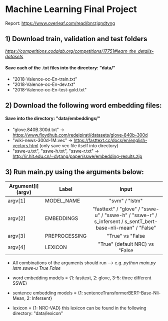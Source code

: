 # Machine Learning Final Project

Report: https://www.overleaf.com/read/bnrzjqndtvng

## 1) Download train, validation and test folders
*https://competitions.codalab.org/competitions/17751#learn_the_details-datasets* 
#### Save each of the .txt files into the directory: "data/"
* "2018-Valence-oc-En-train.txt"    
* "2018-Valence-oc-En-dev.txt"       
* "2018-Valence-oc-En-test-gold.txt"

## 2) Download the following word embedding files:
#### Save into the directory: "data/embeddings/"
* "glove.840B.300d.txt" -> https://www.floydhub.com/redeipirati/datasets/glove-840b-300d
* "wiki-news-300d-1M.vec" -> https://fasttext.cc/docs/en/english-vectors.html (only save vec file itself into directory)
* "sswe-u.txt", "sswe-h.txt", "sswe-r.txt" -> http://ir.hit.edu.cn/~dytang/paper/sswe/embedding-results.zip


## 3) Run main.py using the arguments below:

| Argument[i] (argv)       | Label           |Input           | 
| ------------- |------------- |:-------------:| 
| argv[1] | MODEL_NAME           |"svm" / "lstm"                   |  
| argv[2] | EMBEDDINGS           |"fasttext" / "glove" / "sswe-u" / "sswe-h" / "sswe-r" / s_infersent / s_sentT_bert-base-nli-mean" / "False"    |  
| argv[3] | PREPROCESSING           |"True" vs "False| 
| argv[4] | LEXICON           |"True" (default NRC) vs "False| 


* All combinations of the arguments should run  --> e.g. *python main.py lstm sswe-u True False*

* word embedding models = {1: fasttext, 2: glove, 3-5: three different SSWE}
* sentence embedding models = {1: sentenceTransformerBERT-Base-Nli-Mean, 2: Infersent}
* lexicon = {1: NRC-VAD} this lexicon can be found in the following directory: "data/lexicon"

